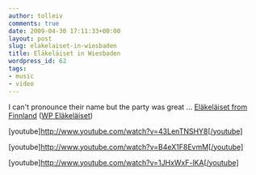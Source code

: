 ```yaml
---
author: tolleiv
comments: true
date: 2009-04-30 17:11:33+00:00
layout: post
slug: elakelaiset-in-wiesbaden
title: Eläkeläiset in Wiesbaden
wordpress_id: 62
tags:
- music
- video
---
```


I can't pronounce their name but the party was great ... [Eläkeläiset from Finnland](http://www.humppa.com/) ([WP Eläkeläiset](http://en.wikipedia.org/wiki/El%C3%A4kel%C3%A4iset))

[youtube]http://www.youtube.com/watch?v=43LenTNSHY8[/youtube]

[youtube]http://www.youtube.com/watch?v=B4eX1F8EvmM[/youtube]

[youtube]http://www.youtube.com/watch?v=1JHxWxF-lKA[/youtube]
